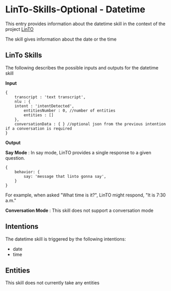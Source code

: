 # LinTo-Skills-Optional - Datetime
This entry provides information about the datetime skill in the context of the project [LinTO](https://linto.ai/)

The skill gives information about the date or the time

## LinTo Skills
The following describes the possible inputs and outputs for the datetime skill

**Input**
```
{
    transcript : 'text transcript',
    nlu : {
    intent : 'intentDetected',
        entitiesNumber : 0, //number of entities
        entities : []
    },
    conversationData : { } //optional json from the previous intention if a conversation is required
}
```

**Output**

__Say Mode__ : In say mode, LinTO provides a single response to a given question.
```
{
    behavior: {
        say: 'message that linto gonna say',
    }
}
```
For example, when asked "What time is it?", LinTO might respond, "It is 7:30 a.m."

__Conversation Mode__ : This skill does not support a conversation mode

## Intentions
The datetime skill is triggered by the following intentions:
  * date
  * time

## Entities
This skill does not currently take any entities
